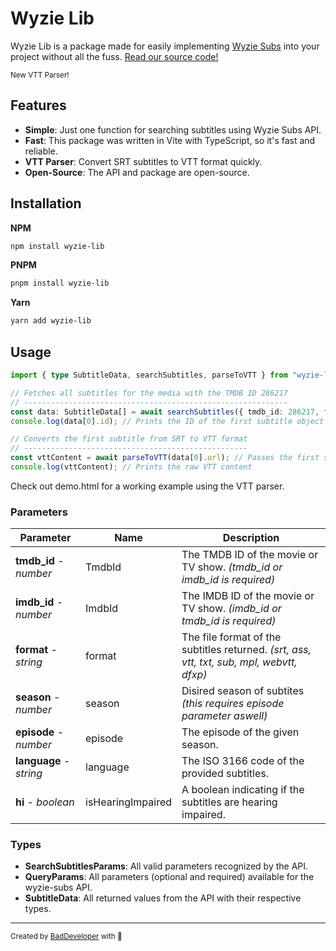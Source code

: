 # Wyzie Lib

Wyzie Lib is a package made for easily implementing [Wyzie Subs](https://sub.wyzie.ru) into your
project without all the fuss. [Read our source code!](https://github.com/itzcozi/wyzie-lib)

<sup>New VTT Parser!</sup>

## Features

- **Simple**: Just one function for searching subtitles using Wyzie Subs API.
- **Fast**: This package was written in Vite with TypeScript, so it's fast and reliable.
- **VTT Parser**: Convert SRT subtitles to VTT format quickly.
- **Open-Source**: The API and package are open-source.

## Installation

**NPM**

```bash
npm install wyzie-lib
```

**PNPM**

```bash
pnpm install wyzie-lib
```

**Yarn**

```bash
yarn add wyzie-lib
```

## Usage

```ts
import { type SubtitleData, searchSubtitles, parseToVTT } from "wyzie-lib";

// Fetches all subtitles for the media with the TMDB ID 286217
// -----------------------------------------------------------
const data: SubtitleData[] = await searchSubtitles({ tmdb_id: 286217, format: "srt" });
console.log(data[0].id); // Prints the ID of the first subtitle object

// Converts the first subtitle from SRT to VTT format
// --------------------------------------------------
const vttContent = await parseToVTT(data[0].url); // Passes the first subtitle URL
console.log(vttContent); // Prints the raw VTT content
```

Check out demo.html for a working example using the VTT parser.

### Parameters

| Parameter               | Name              | Description                                                                               |
| ----------------------- | ----------------- | ----------------------------------------------------------------------------------------- |
| **tmdb_id** - _number_  | TmdbId            | The TMDB ID of the movie or TV show. _(tmdb_id or imdb_id is required)_                   |
| **imdb_id** - _number_  | ImdbId            | The IMDB ID of the movie or TV show. _(imdb_id or tmdb_id is required)_                   |
| **format** - _string_   | format            | The file format of the subtitles returned. _(srt, ass, vtt, txt, sub, mpl, webvtt, dfxp)_ |
| **season** - _number_   | season            | Disired season of subtites _(this requires episode parameter aswell)_                     |
| **episode** - _number_  | episode           | The episode of the given season.                                                          |
| **language** - _string_ | language          | The ISO 3166 code of the provided subtitles.                                              |
| **hi** - _boolean_      | isHearingImpaired | A boolean indicating if the subtitles are hearing impaired.                               |

### Types

- **SearchSubtitlesParams**: All valid parameters recognized by the API.
- **QueryParams**: All parameters (optional and required) available for the wyzie-subs API.
- **SubtitleData**: All returned values from the API with their respective types.

<hr />

<sup>
  Created by <a href="https://github.com/itzcozi" alt="github" title="itzCozi on Github">BadDeveloper</a> with 💙
</sup>
